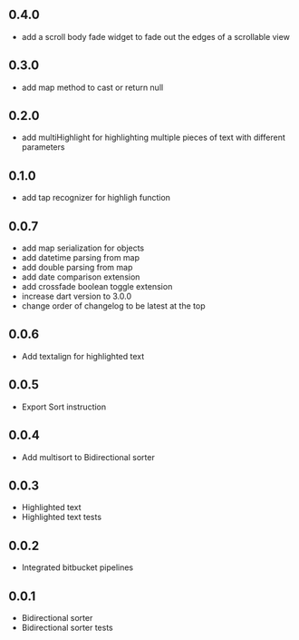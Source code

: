 ## 0.4.0
- add a scroll body fade widget to fade out the edges of a scrollable view

## 0.3.0
- add map method to cast or return null

## 0.2.0
- add multiHighlight for highlighting multiple pieces of text with different parameters

## 0.1.0
- add tap recognizer for highligh function

## 0.0.7
- add map serialization for objects
- add datetime parsing from map
- add double parsing from map
- add date comparison extension
- add crossfade boolean toggle extension
- increase dart version to 3.0.0
- change order of changelog to be latest at the top

## 0.0.6
- Add textalign for highlighted text

## 0.0.5
- Export Sort instruction

## 0.0.4
- Add multisort to Bidirectional sorter

## 0.0.3
- Highlighted text
- Highlighted text tests

## 0.0.2
- Integrated bitbucket pipelines

## 0.0.1
- Bidirectional sorter
- Bidirectional sorter tests
